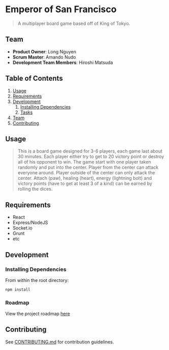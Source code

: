 # Emperor of San Francisco

> A multiplayer board game based off of King of Tokyo.


## Team

  - __Product Owner__: Long Nguyen
  - __Scrum Master__: Amando Nudo
  - __Development Team Members__: Hiroshi Matsuda

## Table of Contents

1. [Usage](#Usage)
1. [Requirements](#requirements)
1. [Development](#development)
    1. [Installing Dependencies](#installing-dependencies)
    1. [Tasks](#tasks)
1. [Team](#team)
1. [Contributing](#contributing)

## Usage

>This is a board game designed for 3-6 players, each game last about 30 minutes. Each player either try to get to 20 victory point or destroy all of his opponent to win. The game start with one player taken randomly and put into the center. Player from the center can attack everyone around. Player outside of the center can only attack the center. Attach (paw), healing (heart), energy (lightning bolt) and victory points (have to get at least 3 of a kind) can be earned by rolling the dices.



## Requirements

- React
- Express/NodeJS
- Socket.io
- Grunt
- etc

## Development

### Installing Dependencies

From within the root directory:

```sh
npm install
```

### Roadmap

View the project roadmap [here](issues)


## Contributing

See [CONTRIBUTING.md](CONTRIBUTING.md) for contribution guidelines.
